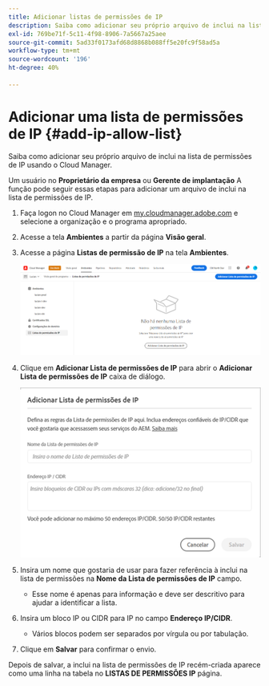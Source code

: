 ```yaml
---
title: Adicionar listas de permissões de IP
description: Saiba como adicionar seu próprio arquivo de inclui na lista de permissões de IP usando o Cloud Manager.
exl-id: 769be71f-5c11-4f98-8906-7a5667a25aee
source-git-commit: 5ad33f0173afd68d8868b088ff5e20fc9f58ad5a
workflow-type: tm+mt
source-wordcount: '196'
ht-degree: 40%

---
```



# Adicionar uma lista de permissões de IP {#add-ip-allow-list}

Saiba como adicionar seu próprio arquivo de inclui na lista de permissões de IP usando o Cloud Manager.

Um usuário no **Proprietário da empresa** ou **Gerente de implantação** A função pode seguir essas etapas para adicionar um arquivo de inclui na lista de permissões de IP.

1. Faça logon no Cloud Manager em [my.cloudmanager.adobe.com](https://my.cloudmanager.adobe.com/) e selecione a organização e o programa apropriado.

1. Acesse a tela **Ambientes** a partir da página **Visão geral**.

1. Acesse a página **Listas de permissão de IP** na tela **Ambientes**.

   ![Opção de listas de permissões de IP no painel lateral](/help/implementing/cloud-manager/assets/ip-allow-list/ip-allow-list-create.png)

1. Clique em **Adicionar Lista de permissões de IP** para abrir o **Adicionar Lista de permissões de IP** caixa de diálogo.

   ![A caixa de diálogo Adicionar Lista de permissões de IP](/help/implementing/cloud-manager/assets/ip-allow-list/ip-allow-list-create02.png)

1. Insira um nome que gostaria de usar para fazer referência à inclui na lista de permissões na **Nome da Lista de permissões de IP** campo.

   * Esse nome é apenas para informação e deve ser descritivo para ajudar a identificar a lista.

1. Insira um bloco IP ou CIDR para IP no campo **Endereço IP/CIDR**.

   * Vários blocos podem ser separados por vírgula ou por tabulação.

1. Clique em **Salvar** para confirmar o envio.

Depois de salvar, a inclui na lista de permissões de IP recém-criada aparece como uma linha na tabela no **LISTAS DE PERMISSÕES IP** página.

